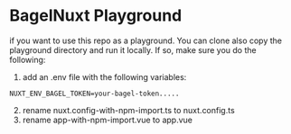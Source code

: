 # BagelNuxt Playground


if you want to use this repo as a playground.
You can clone also copy the playground directory and run it locally. If so, make sure you do the following:

1. add an .env file with the following variables:

```
NUXT_ENV_BAGEL_TOKEN=your-bagel-token.....
```

2. rename nuxt.config-with-npm-import.ts to nuxt.config.ts
1. rename app-with-npm-import.vue to app.vue

